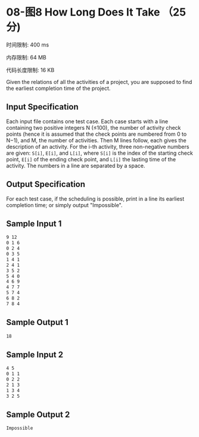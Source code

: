 # 08-图8 How Long Does It Take （25 分)

时间限制: 400 ms

内存限制: 64 MB

代码长度限制: 16 KB

Given the relations of all the activities of a project, you are supposed to find the earliest completion time of the project.

## Input Specification

Each input file contains one test case. Each case starts with a line containing two positive integers N (≤100), the number of activity check points (hence it is assumed that the check points are numbered from 0 to N−1), and M, the number of activities. Then M lines follow, each gives the description of an activity. For the i-th activity, three non-negative numbers are given: `S[i]`, `E[i]`, and `L[i]`, where `S[i]` is the index of the starting check point, `E[i]` of the ending check point, and `L[i]` the lasting time of the activity. The numbers in a line are separated by a space.

## Output Specification

For each test case, if the scheduling is possible, print in a line its earliest completion time; or simply output "Impossible".

## Sample Input 1

```bash
9 12
0 1 6
0 2 4
0 3 5
1 4 1
2 4 1
3 5 2
5 4 0
4 6 9
4 7 7
5 7 4
6 8 2
7 8 4
```

## Sample Output 1

```bash
18
```

## Sample Input 2

```bash
4 5
0 1 1
0 2 2
2 1 3
1 3 4
3 2 5
```

## Sample Output 2

```bash
Impossible
```
